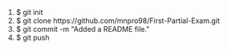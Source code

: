 <ol>
	<li>$ git init</li>
	<li>$ git clone https://github.com/mnpro98/First-Partial-Exam.git</li>
	<li>$ git commit -m "Added a README file."</li>
	<li>$ git push</li>
</ol>